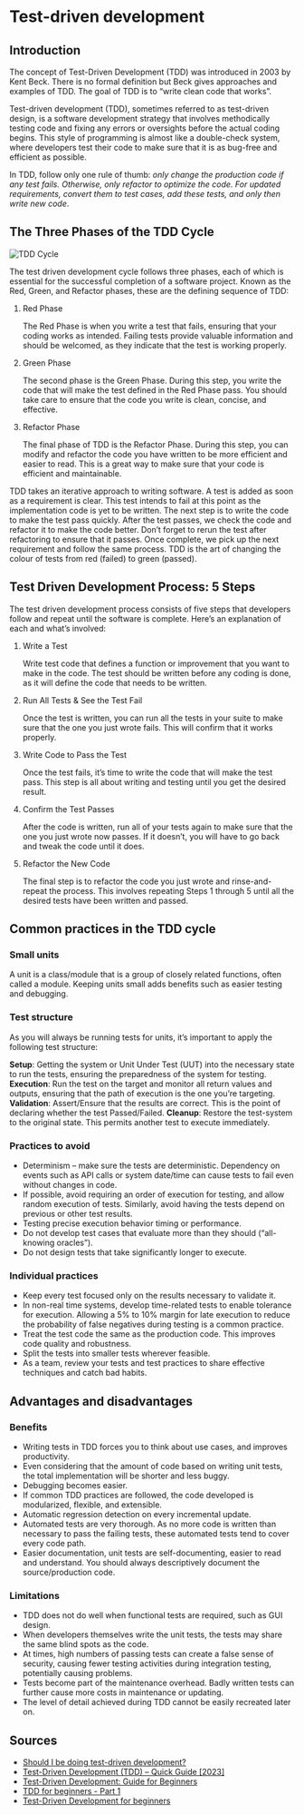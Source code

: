 # Test-driven development

## Introduction

The concept of Test-Driven Development (TDD) was introduced in 2003 by
Kent Beck. There is no formal definition but Beck gives approaches and examples
of TDD. The goal of TDD is to “write clean code that works”.

Test-driven development (TDD), sometimes referred to as test-driven design, is
a software development strategy that involves methodically testing code and
fixing any errors or oversights before the actual coding begins. This style of
programming is almost like a double-check system, where developers test their
code to make sure that it is as bug-free and efficient as possible.

In TDD, follow only one rule of thumb: *only change the production code if any
test fails. Otherwise, only refactor to optimize the code. For updated
requirements, convert them to test cases, add these tests, and only then write
new code*.

## The Three Phases of the TDD Cycle

![TDD Cycle](https://global-uploads.webflow.com/5d8afd5dd56fb3dd715b3bce/5e72bfd08a616a2a3f88b63f_TDD%20BLACK.jpeg)

The test driven development cycle follows three phases, each of which is
essential for the successful completion of a software project. Known as the
Red, Green, and Refactor phases, these are the defining sequence of TDD:

1. Red Phase

    The Red Phase is when you write a test that fails, ensuring that your coding
    works as intended. Failing tests provide valuable information and should be
    welcomed, as they indicate that the test is working properly.

2. Green Phase

    The second phase is the Green Phase. During this step, you write the code that
    will make the test defined in the Red Phase pass. You should take care to
    ensure that the code you write is clean, concise, and effective.

3. Refactor Phase

    The final phase of TDD is the Refactor Phase. During this step, you can modify
    and refactor the code you have written to be more efficient and easier to read.
    This is a great way to make sure that your code is efficient and maintainable.

TDD takes an iterative approach to writing software. A test is added as soon as
a requirement is clear. This test intends to fail at this point as the
implementation code is yet to be written. The next step is to write the code to
make the test pass quickly. After the test passes, we check the code and
refactor it to make the code better. Don’t forget to rerun the test after
refactoring to ensure that it passes. Once complete, we pick up the next
requirement and follow the same process. TDD is the art of changing the colour
of tests from red (failed) to green (passed).

## Test Driven Development Process: 5 Steps

The test driven development process consists of five steps that developers
follow and repeat until the software is complete. Here’s an explanation of each
and what’s involved:

1. Write a Test

    Write test code that defines a function or improvement that you want to make in
    the code. The test should be written before any coding is done, as it will
    define the code that needs to be written.

2. Run All Tests & See the Test Fail

    Once the test is written, you can run all the tests in your suite to make sure
    that the one you just wrote fails. This will confirm that it works properly.

3. Write Code to Pass the Test

    Once the test fails, it’s time to write the code that will make the test pass.
    This step is all about writing and testing until you get the desired result.

4. Confirm the Test Passes

    After the code is written, run all of your tests again to make sure that the
    one you just wrote now passes. If it doesn’t, you will have to go back and
    tweak the code until it does.

5. Refactor the New Code

    The final step is to refactor the code you just wrote and rinse-and-repeat
    the process. This involves repeating Steps 1 through 5 until all the desired
    tests have been written and passed.

## Common practices in the TDD cycle

### Small units

A unit is a class/module that is a group of closely related functions, often
called a module. Keeping units small adds benefits such as easier testing and
debugging.

### Test structure

As you will always be running tests for units, it’s important to apply the
following test structure:

**Setup**: Getting the system or Unit Under Test (UUT) into the necessary state to
run the tests, ensuring the preparedness of the system for testing.
**Execution**: Run the test on the target and monitor all return values and
outputs, ensuring that the path of execution is the one you’re targeting.
**Validation**: Assert/Ensure that the results are correct. This is the point of
declaring whether the test Passed/Failed.
**Cleanup**: Restore the test-system to the original state. This permits another
test to execute immediately.

### Practices to avoid

- Determinism – make sure the tests are deterministic. Dependency on events such
as API calls or system date/time can cause tests to fail even without changes
in code.
- If possible, avoid requiring an order of execution for testing, and allow
random execution of tests. Similarly, avoid having the tests depend on
previous or other test results.
- Testing precise execution behavior timing or performance.
- Do not develop test cases that evaluate more than they should
(“all-knowing oracles”).
- Do not design tests that take significantly longer to execute.

### Individual practices

- Keep every test focused only on the results necessary to validate it.
- In non-real time systems, develop time-related tests to enable tolerance
for execution. Allowing a 5% to 10% margin for late execution to reduce the
probability of false negatives during testing is a common practice.
- Treat the test code the same as the production code. This improves code
quality and robustness.
- Split the tests into smaller tests wherever feasible.
- As a team, review your tests and test practices to share effective techniques
and catch bad habits.

## Advantages and disadvantages

### Benefits

- Writing tests in TDD forces you to think about use cases, and improves
productivity.
- Even considering that the amount of code based on writing unit tests, the
total implementation will be shorter and less buggy.
- Debugging becomes easier.
- If common TDD practices are followed, the code developed is modularized,
flexible, and extensible.
- Automatic regression detection on every incremental update.
- Automated tests are very thorough. As no more code is written than necessary
to pass the failing tests, these automated tests tend to cover every code path.
- Easier documentation, unit tests are self-documenting, easier to read and
understand. You should always descriptively document the source/production code.

### Limitations

- TDD does not do well when functional tests are required, such as GUI design.
- When developers themselves write the unit tests, the tests may share the
same blind spots as the code.
- At times, high numbers of passing tests can create a false sense of security,
causing fewer testing activities during integration testing, potentially
causing problems.
- Tests become part of the maintenance overhead. Badly written tests can
further cause more costs in maintenance or updating.
- The level of detail achieved during TDD cannot be easily recreated later on.

## Sources

- [Should I be doing test-driven development?](https://www.codewithjason.com/test-driven-development/)
- [Test-Driven Development (TDD) – Quick Guide [2023]](https://brainhub.eu/library/test-driven-development-tdd)
- [Test-Driven Development: Guide for Beginners](https://www.codingdojo.com/blog/test-driven-development)
- [TDD for beginners - Part 1](https://www.fabricgroup.com.au/blog/tdd-for-beginners-part-1)
- [Test-Driven Development for beginners](https://womanonrails.com/tdd-basic)